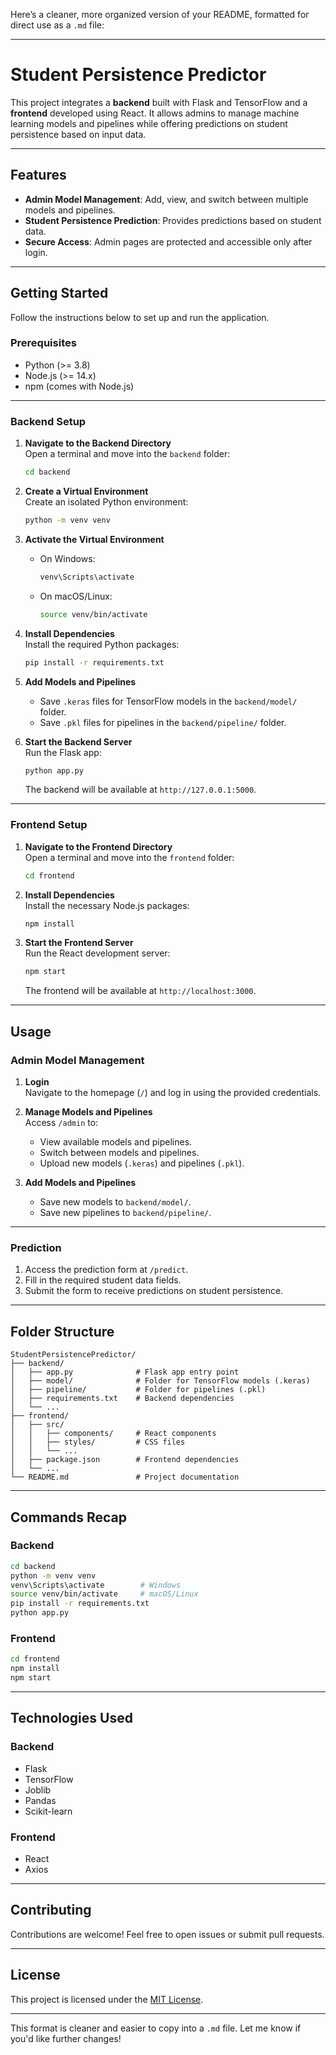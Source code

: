 Here’s a cleaner, more organized version of your README, formatted for direct use as a `.md` file:

---

# Student Persistence Predictor

This project integrates a **backend** built with Flask and TensorFlow and a **frontend** developed using React. It allows admins to manage machine learning models and pipelines while offering predictions on student persistence based on input data.

---

## Features

- **Admin Model Management**: Add, view, and switch between multiple models and pipelines.
- **Student Persistence Prediction**: Provides predictions based on student data.
- **Secure Access**: Admin pages are protected and accessible only after login.

---

## Getting Started

Follow the instructions below to set up and run the application.

### Prerequisites

- Python (>= 3.8)
- Node.js (>= 14.x)
- npm (comes with Node.js)

---

### Backend Setup

1. **Navigate to the Backend Directory**  
   Open a terminal and move into the `backend` folder:
   ```bash
   cd backend
   ```

2. **Create a Virtual Environment**  
   Create an isolated Python environment:
   ```bash
   python -m venv venv
   ```

3. **Activate the Virtual Environment**  
   - On Windows:
     ```bash
     venv\Scripts\activate
     ```
   - On macOS/Linux:
     ```bash
     source venv/bin/activate
     ```

4. **Install Dependencies**  
   Install the required Python packages:
   ```bash
   pip install -r requirements.txt
   ```

5. **Add Models and Pipelines**  
   - Save `.keras` files for TensorFlow models in the `backend/model/` folder.
   - Save `.pkl` files for pipelines in the `backend/pipeline/` folder.

6. **Start the Backend Server**  
   Run the Flask app:
   ```bash
   python app.py
   ```
   The backend will be available at `http://127.0.0.1:5000`.

---

### Frontend Setup

1. **Navigate to the Frontend Directory**  
   Open a terminal and move into the `frontend` folder:
   ```bash
   cd frontend
   ```

2. **Install Dependencies**  
   Install the necessary Node.js packages:
   ```bash
   npm install
   ```

3. **Start the Frontend Server**  
   Run the React development server:
   ```bash
   npm start
   ```
   The frontend will be available at `http://localhost:3000`.

---

## Usage

### Admin Model Management

1. **Login**  
   Navigate to the homepage (`/`) and log in using the provided credentials.

2. **Manage Models and Pipelines**  
   Access `/admin` to:
   - View available models and pipelines.
   - Switch between models and pipelines.
   - Upload new models (`.keras`) and pipelines (`.pkl`).

3. **Add Models and Pipelines**  
   - Save new models to `backend/model/`.
   - Save new pipelines to `backend/pipeline/`.

---

### Prediction

1. Access the prediction form at `/predict`.
2. Fill in the required student data fields.
3. Submit the form to receive predictions on student persistence.

---

## Folder Structure

```plaintext
StudentPersistencePredictor/
├── backend/
│   ├── app.py              # Flask app entry point
│   ├── model/              # Folder for TensorFlow models (.keras)
│   ├── pipeline/           # Folder for pipelines (.pkl)
│   ├── requirements.txt    # Backend dependencies
│   └── ...
├── frontend/
│   ├── src/
│   │   ├── components/     # React components
│   │   ├── styles/         # CSS files
│   │   └── ...
│   ├── package.json        # Frontend dependencies
│   └── ...
└── README.md               # Project documentation
```

---

## Commands Recap

### Backend

```bash
cd backend
python -m venv venv
venv\Scripts\activate        # Windows
source venv/bin/activate     # macOS/Linux
pip install -r requirements.txt
python app.py
```

### Frontend

```bash
cd frontend
npm install
npm start
```

---

## Technologies Used

### Backend
- Flask
- TensorFlow
- Joblib
- Pandas
- Scikit-learn

### Frontend
- React
- Axios

---

## Contributing

Contributions are welcome! Feel free to open issues or submit pull requests.

---

## License

This project is licensed under the [MIT License](LICENSE).

---

This format is cleaner and easier to copy into a `.md` file. Let me know if you'd like further changes!